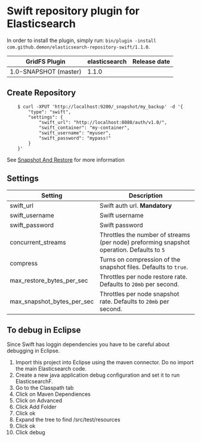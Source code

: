 Swift repository plugin for Elasticsearch
=========================================

In order to install the plugin, simply run: `bin/plugin -install com.github.demon/elasticsearch-repository-swift/1.1.0`.

|      GridFS Plugin          | elasticsearch         | Release date |
|-----------------------------|-----------------------|:------------:|
| 1.0-SNAPSHOT (master)       | 1.1.0                 |              |

## Create Repository
```
    $ curl -XPUT 'http://localhost:9200/_snapshot/my_backup' -d '{
        "type": "swift",
        "settings": {
            "swift_url": "http://localhost:8080/auth/v1.0/",
            "swift_container": "my-container",
            "swift_username": "myuser",
            "swift_password": "mypass!"
        }
    }'
```

See [Snapshot And Restore](http://www.elasticsearch.org/guide/en/elasticsearch/reference/1.x/modules-snapshots.html) for more information


## Settings
|  Setting                            |   Description
|-------------------------------------|------------------------------------------------------------
| swift_url                          | Swift auth url. **Mandatory**
| swift_username                     | Swift username
| swift_password                     | Swift password
| concurrent_streams                 | Throttles the number of streams (per node) preforming snapshot operation. Defaults to `5`
| compress                           | Turns on compression of the snapshot files. Defaults to `true`.
| max_restore_bytes_per_sec          | Throttles per node restore rate. Defaults to `20mb` per second.
| max_snapshot_bytes_per_sec         | Throttles per node snapshot rate. Defaults to `20mb` per second.


## To debug in Eclipse
Since Swift has loggin dependencies you have to be careful about debugging in Eclipse.

1.  Import this project into Eclipse using the maven connector.  Do no import the main Elasticsearch code.
2.  Create a new java application debug configuration and set it to run ElasticsearchF.
3.  Go to the Classpath tab
4.  Click on Maven Dependiences
5.  Click on Advanced
6.  Click Add Folder
7.  Click ok
8.  Expand the tree to find <project-name>/src/test/resources
9.  Click ok
10. Click debug
